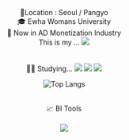 <div align="center">   
📍Location : Seoul / Pangyo
<br />
🎓 Ewha Womans University
<br />
📂 Now in AD Monetization Industry
<br /> This is my ...
<a href="https://safe-thread-2aa.notion.site/dev-log-2c1773075a4e49feba4fb6a3573e580f"/><img src="https://img.shields.io/badge/notion-000000?style=flat-square&logo=Notion&logoColor=white"/></a>
<br /> <br />  <br /> 
🧑‍💻 Studying... 
<img src="https://img.shields.io/badge/MySQL-4479A1?style=flat-square&logo=MySQL&logoColor=white"/>
<img src="https://img.shields.io/badge/Python-3776AB?style=flat-square&logo=Python&logoColor=white"/>
<img src="https://img.shields.io/badge/html-E34F26?style=flat-square&logo=HTML5&logoColor=white"/>


![Top Langs](https://github-readme-stats.vercel.app/api/top-langs/?username=zeomzzz&layout=compact)


 <br /> 📈 BI Tools <br /> <br /> 
<img src="https://img.shields.io/badge/datastudio-2765AC?style=flat-square&logo=Google&logoColor=white"/>   

<!---
zeomzzz/zeomzzz is a ✨ special ✨ repository because its `README.md` (this file) appears on your GitHub profile.
You can click the Preview link to take a look at your changes.
--->
</div>
